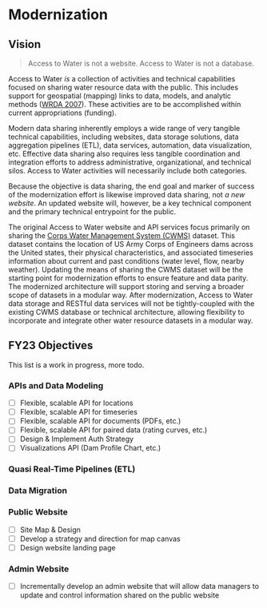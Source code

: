 # Modernization

## Vision

> Access to Water is not a website. Access to Water is not a database.

Access to Water _is_ a collection of activities and technical capabilities focused on sharing water resource data with the public. This includes support for geospatial (mapping) links to data, models, and analytic methods ([WRDA 2007](/legislation?id=wrda-2007-november-2007)). These activities are to be accomplished within current appropriations (funding).

Modern data sharing inherently employs a wide range of very tangible technical capabilities, including websites, data storage solutions, data aggregation pipelines (ETL), data services, automation, data visualization, etc. Effective data sharing also requires less tangible coordination and integration efforts to address administrative, organizational, and technical silos. Access to Water activities will necessarily include both categories.

Because the objective is data sharing, the end goal and marker of success of the modernization effort is likewise improved data sharing, not _a new website_. An updated website will, however, be a key technical component and the primary technical entrypoint for the public.

The original Access to Water website and API services focus primarily on sharing the [Corps Water Management System (CWMS)](https://www.hec.usace.army.mil/cwms/) dataset. This dataset contains the location of US Army Corps of Engineers dams across the United states, their physical characteristics, and associated timeseries information about current and past conditions (water level, flow, nearby weather). Updating the means of sharing the CWMS dataset will be the starting point for modernization efforts to ensure feature and data parity. The modernized architecture will support storing and serving a broader scope of datasets in a modular way. After modernization, Access to Water data storage and RESTful data services will not be tightly-coupled with the existing CWMS database or technical architecture, allowing flexibility to incorporate and integrate other water resource datasets in a modular way.

## FY23 Objectives

This list is a work in progress, more todo.

### APIs and Data Modeling

- [ ] Flexible, scalable API for locations
- [ ] Flexible, scalable API for timeseries
- [ ] Flexible, scalable API for documents (PDFs, etc.)
- [ ] Flexible, scalable API for paired data (rating curves, etc.)
- [ ] Design & Implement Auth Strategy
- [ ] Visualizations API (Dam Profile Chart, etc.)

### Quasi Real-Time Pipelines (ETL)

### Data Migration

### Public Website

- [ ] Site Map & Design
- [ ] Develop a strategy and direction for map canvas
- [ ] Design website landing page

### Admin Website

- [ ] Incrementally develop an admin website that will allow data managers to update and control information shared on the public website
